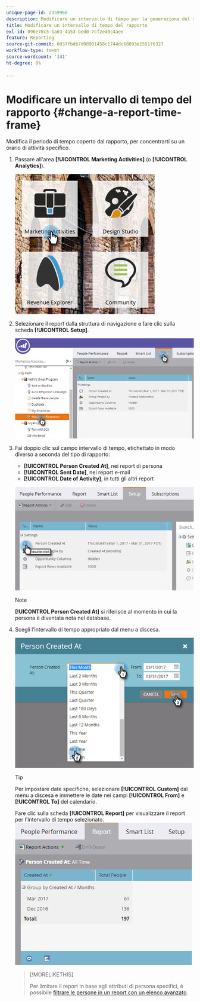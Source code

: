 ```yaml
---
unique-page-id: 2359968
description: Modificare un intervallo di tempo per la generazione del rapporto - Documenti Marketo - Documentazione del prodotto
title: Modificare un intervallo di tempo del rapporto
exl-id: 096e78c5-1a63-4a53-bed0-7cf2e40c4aee
feature: Reporting
source-git-commit: 0d37fbdb7d08901458c1744dc68893e155176327
workflow-type: tm+mt
source-wordcount: '141'
ht-degree: 0%

---
```


# Modificare un intervallo di tempo del rapporto {#change-a-report-time-frame}

Modifica il periodo di tempo coperto dal rapporto, per concentrarti su un orario di attività specifico.

1. Passare all&#39;area **[!UICONTROL Marketing Activities]** (o **[!UICONTROL Analytics]**).

   ![](assets/image2017-3-27-9-3a15-3a9.png)

1. Selezionare il report dalla struttura di navigazione e fare clic sulla scheda **[!UICONTROL Setup]**.

   ![](assets/image2017-3-27-9-3a57-3a56.png)

1. Fai doppio clic sul campo intervallo di tempo, etichettato in modo diverso a seconda del tipo di rapporto:

   * **[!UICONTROL Person Created At]**, nei report di persona
   * **[!UICONTROL Sent Date]**, nei report e-mail
   * **[!UICONTROL Date of Activity]**, in tutti gli altri report

   ![](assets/image2017-3-27-9-3a58-3a23.png)

   >[!NOTE]
   >
   >**[!UICONTROL Person Created At]** si riferisce al momento in cui la persona è diventata nota nel database.

1. Scegli l’intervallo di tempo appropriato dal menu a discesa.

   ![](assets/image2017-3-27-9-3a58-3a40.png)

   >[!TIP]
   >
   >Per impostare date specifiche, selezionare **[!UICONTROL Custom]** dal menu a discesa e immettere le date nei campi **[!UICONTROL From]** e **[!UICONTROL To]** del calendario.

   Fare clic sulla scheda **[!UICONTROL Report]** per visualizzare il report per l&#39;intervallo di tempo selezionato.\
   ![](assets/image2017-3-27-9-3a59-3a1.png)

   >[!MORELIKETHIS]
   >
   >Per limitare il report in base agli attributi di persona specifici, è possibile [filtrare le persone in un report con un elenco avanzato](/help/marketo/product-docs/reporting/basic-reporting/editing-reports/filter-people-in-a-report-with-a-smart-list.md).
